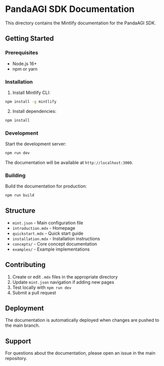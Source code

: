 # PandaAGI SDK Documentation

This directory contains the Mintlify documentation for the PandaAGI SDK.

## Getting Started

### Prerequisites

- Node.js 16+ 
- npm or yarn

### Installation

1. Install Mintlify CLI:
```bash
npm install -g mintlify
```

2. Install dependencies:
```bash
npm install
```

### Development

Start the development server:
```bash
npm run dev
```

The documentation will be available at `http://localhost:3000`.

### Building

Build the documentation for production:
```bash
npm run build
```

## Structure

- `mint.json` - Main configuration file
- `introduction.mdx` - Homepage
- `quickstart.mdx` - Quick start guide
- `installation.mdx` - Installation instructions
- `concepts/` - Core concept documentation
- `examples/` - Example implementations

## Contributing

1. Create or edit `.mdx` files in the appropriate directory
2. Update `mint.json` navigation if adding new pages
3. Test locally with `npm run dev`
4. Submit a pull request

## Deployment

The documentation is automatically deployed when changes are pushed to the main branch.

## Support

For questions about the documentation, please open an issue in the main repository. 